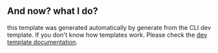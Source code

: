 ## And now? what I do?

this template was generated automatically by generate from the CLI dev template. If you don't know how templates work. Please check the [dev template documentation](https://github.com/dtemplate/dev-template/blob/master/TEMPLATE-DOCUMENTATION.md).

